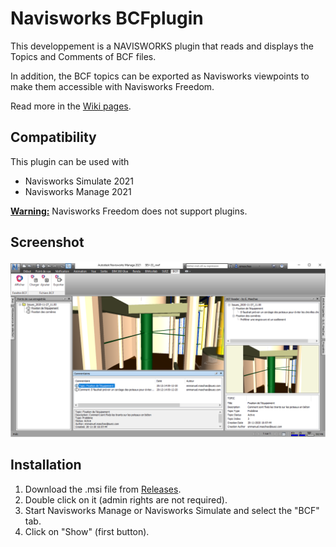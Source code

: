 # Navisworks BCFplugin

This developpement is a NAVISWORKS plugin that reads and displays the Topics and Comments of BCF files.

In addition, the BCF topics can be exported as Navisworks viewpoints to make them accessible with Navisworks Freedom.

Read more in the [Wiki pages](https://github.com/emaschas/BCFplugin/wiki).

## Compatibility

This plugin can be used with 
- Navisworks Simulate 2021
- Navisworks Manage 2021

<u><b>Warning:</b></u> Navisworks Freedom does not support plugins.

## Screenshot

![Screenshot](https://github.com/emaschas/BCFplugin/blob/Navis-2021/Screenshot.png)

## Installation

1. Download the .msi file from [Releases](https://github.com/emaschas/BCFplugin/releases).
2. Double click on it (admin rights are not required).
3. Start Navisworks Manage or Navisworks Simulate and select the "BCF" tab.
4. Click on "Show" (first button).

